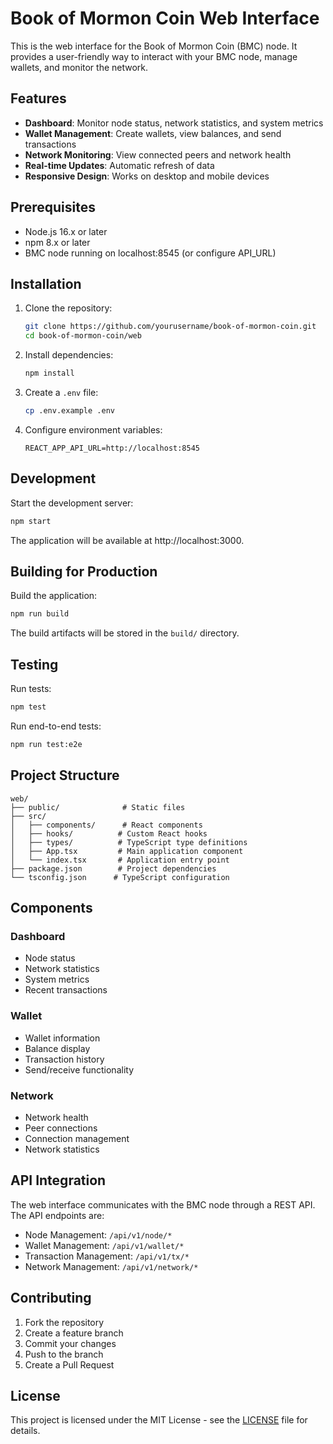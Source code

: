 # Book of Mormon Coin Web Interface

This is the web interface for the Book of Mormon Coin (BMC) node. It provides a user-friendly way to interact with your BMC node, manage wallets, and monitor the network.

## Features

- **Dashboard**: Monitor node status, network statistics, and system metrics
- **Wallet Management**: Create wallets, view balances, and send transactions
- **Network Monitoring**: View connected peers and network health
- **Real-time Updates**: Automatic refresh of data
- **Responsive Design**: Works on desktop and mobile devices

## Prerequisites

- Node.js 16.x or later
- npm 8.x or later
- BMC node running on localhost:8545 (or configure API_URL)

## Installation

1. Clone the repository:
   ```bash
   git clone https://github.com/yourusername/book-of-mormon-coin.git
   cd book-of-mormon-coin/web
   ```

2. Install dependencies:
   ```bash
   npm install
   ```

3. Create a `.env` file:
   ```bash
   cp .env.example .env
   ```

4. Configure environment variables:
   ```
   REACT_APP_API_URL=http://localhost:8545
   ```

## Development

Start the development server:
```bash
npm start
```

The application will be available at http://localhost:3000.

## Building for Production

Build the application:
```bash
npm run build
```

The build artifacts will be stored in the `build/` directory.

## Testing

Run tests:
```bash
npm test
```

Run end-to-end tests:
```bash
npm run test:e2e
```

## Project Structure

```
web/
├── public/              # Static files
├── src/
│   ├── components/      # React components
│   ├── hooks/          # Custom React hooks
│   ├── types/          # TypeScript type definitions
│   ├── App.tsx         # Main application component
│   └── index.tsx       # Application entry point
├── package.json        # Project dependencies
└── tsconfig.json      # TypeScript configuration
```

## Components

### Dashboard
- Node status
- Network statistics
- System metrics
- Recent transactions

### Wallet
- Wallet information
- Balance display
- Transaction history
- Send/receive functionality

### Network
- Network health
- Peer connections
- Connection management
- Network statistics

## API Integration

The web interface communicates with the BMC node through a REST API. The API endpoints are:

- Node Management: `/api/v1/node/*`
- Wallet Management: `/api/v1/wallet/*`
- Transaction Management: `/api/v1/tx/*`
- Network Management: `/api/v1/network/*`

## Contributing

1. Fork the repository
2. Create a feature branch
3. Commit your changes
4. Push to the branch
5. Create a Pull Request

## License

This project is licensed under the MIT License - see the [LICENSE](../LICENSE) file for details. 